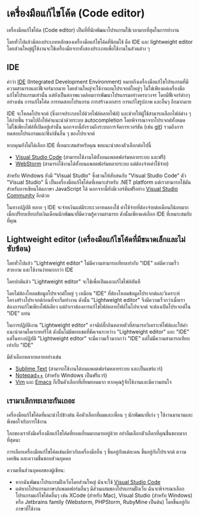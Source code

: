 # เครื่องมือแก้ไขโค้ด (Code editor)

เครื่องมือแก้ไขโค้ด (Code editor) เป็นที่ที่นักพัฒนาโปรแกรมใช้เวลามากที่สุดในการทำงาน

โดยทั่วไปแล้วมีสองประเภทหลักของเครื่องมือแก้ไขโค้ดที่นิยมใช้ คือ IDE และ lightweight editor โดยส่วนใหญ่ผู้ใช้งานจะใช้เครื่องมือจากทั้งสองประเภทเพื่อใช้งานในส่วนต่าง ๆ

## IDE

คำว่า [IDE](https://th.wikipedia.org/wiki/สิ่งแวดล้อมสำหรับการพัฒนาแบบเบ็ดเสร็จ) (Integrated Development Environment) หมายถึงเครื่องมือแก้ไขโปรแกรมที่มีความสามารถและฟีเจอร์มากมาย โดยส่วนใหญ่จะใช้งานบนโปรเจกต์ใหญ่ๆ ไม่ใช่เพียงแค่เครื่องมือแก้ไขโปรแกรมเท่านั้น แต่ยังเป็นสภาพแวดล้อมการพัฒนาโปรแกรมอย่างครบวงจร โดยมีฟีเจอร์ต่างๆ อย่างเช่น การแก้ไขโค้ด การทดสอบโปรแกรม การสร้างเอกสาร การแก้ไขรูปภาพ และอื่นๆ อีกมากมาย

IDE จะโหลดโปรเจกต์ (ซึ่งอาจประกอบไปด้วยไฟล์หลายไฟล์) และช่วยให้ผู้ใช้สามารถเลือกไฟล์ต่าง ๆ ได้ง่ายขึ้น รวมไปถึงให้คำแนะนำด้วยระบบ autocompletion โดยพิจารณาจากโปรเจกต์ทั้งหมดไม่ใช่เพียงไฟล์ที่เปิดอยู่เท่านั้น นอกจากนี้ยังรวมถึงระบบการจัดการเวอร์ชัน (เช่น [git](https://git-scm.com/)) รวมถึงการทดสอบโปรแกรมและฟังก์ชันอื่น ๆ ของโปรเจกต์

หากคุณยังไม่ได้เลือก IDE ที่เหมาะสมสำหรับคุณ ขอแนะนำสองตัวเลือกต่อไปนี้

- [Visual Studio Code](https://code.visualstudio.com/) (สามารถใช้งานได้ทั้งบนแพลตฟอร์มหลายระบบ และฟรี)
- [WebStorm](http://www.jetbrains.com/webstorm/) (สามารถใช้งานได้ทั้งบนแพลตฟอร์มหลายระบบ แต่ต้องจ่ายค่าใช้จ่าย)

สำหรับ Windows ยังมี "Visual Studio" ซึ่งชวนให้สับสนกับ "Visual Studio Code" ตัว "Visual Studio" นี้ เป็นเครื่องมือแก้ไขโค้ดที่เหมาะสำหรับ .NET platform แต่เราสามารถใช้มันสำหรับการเขียนโค้ดภาษา JavaScript ได้ นอกจากนี้ยังมีเวอร์ชันฟรีอย่าง [Visual Studio Community](https://www.visualstudio.com/vs/community/) อีกด้วย

ในทางปฏิบัติ หลาย ๆ IDE จะจ่ายเงินแต่มีระยะเวลาทดลองใช้ ค่าใช้จ่ายที่ต้องจ่ายต่อเดือนก็น้อยมากเมื่อเปรียบเทียบกับเงินเดือนนักพัฒนาที่มีความรู้ความสามารถ ดังนั้นเพียงแค่เลือก IDE ที่เหมาะสมกับที่คุณ

## Lightweight editor (เครื่องมือแก้ไขโค้ดที่มีขนาดเล็กและไม่ซับซ้อน)

โดยทั่วไปแล้ว "Lightweight editor" ไม่มีความสามารถเทียบเท่ากับ "IDE" แต่มีความเร็ว สวยงาม และใช้งานง่ายมากกว่า IDE

โดยปกติแล้ว "Lightweight editor" จะใช้เพื่อเปิดและแก้ไขไฟล์ทันที

โดยไม่ต้องโหลดข้อมูลโปรเจกต์ใหญ่ ๆ เหมือน "IDE" ที่ต้องโหลดข้อมูลโปรเจกต์และวิเคราะห์โครงสร้างโปรเจกต์ก่อนที่จะเริ่มทำงาน ดังนั้น "Lightweight editor" จึงมีความเร็วกว่าเมื่อเราต้องการแก้ไขเพียงไฟล์เดียว แต่ถ้าเราต้องการแก้ไขไฟล์หลายไฟล์ในโปรเจกต์ จะต้องเปิดโปรเจกต์ใน "IDE" แทน

ในการปฏิบัติงาน "Lightweight editor" อาจมีปลั๊กอินหลายตัวที่สามารถวิเคราะห์ไฟล์และให้คำแนะนำตามไดเรกทอรีได้ ดังนั้นไม่มีขอบเขตที่ชัดเจนระหว่าง "Lightweight editor" และ "IDE" แต่ในทางปฎิบัติ "Lightweight editor" จะมีความเร็วมากกว่า "IDE" แต่ไม่มีความสามารถเทียบเท่ากับ "IDE"

มีตัวเลือกหลากหลายอย่างเช่น

- [Sublime Text](http://www.sublimetext.com) (สามารถใช้งานได้บนแพลตฟอร์มหลายระบบ และเป็นแชร์แวร์)
- [Notepad++](https://notepad-plus-plus.org/) (สำหรับ Windows เป็นฟรีแวร์)
- [Vim](http://www.vim.org/) และ [Emacs](https://www.gnu.org/software/emacs/) ก็เป็นตัวเลือกที่เยี่ยมยอดมาก หากคุณรู้จักใช้งานและมีความสนใจ

## เรามาเลิกทะเลาะกันเถอะ

เครื่องมือแก้ไขโค้ดที่แนะนำไปข้างต้น คือตัวเลือกที่ผมและเพื่อน ๆ นักพัฒนาที่เก่ง ๆ ใช้งานมานานและพึงพอใจกับการใช้งาน

โลกของเรายังมีเครื่องมือแก้ไขโค้ดที่ยอดเยี่ยมมากมายอยู่ด้วย อย่าลืมเลือกตัวเลือกที่คุณชื่นชอบมากที่สุดนะ

การเลือกเครื่องมือแก้ไขโค้ดเช่นเดียวกับเครื่องมืออื่น ๆ ขึ้นอยู่กับแต่ละคน ขึ้นอยู่กับโปรเจกต์ ตวามเคยชิน และความชื่นชอบส่วนบุคคล

ความเห็นส่วนบุคคลของผู้เขียน:

- หากฉันพัฒนาโปรแกรมฝั่งเว็บโดยส่วนใหญ่ ฉันจะใช้ [Visual Studio Code](https://code.visualstudio.com/)
- แต่หากโปรแกรมภาษา/แพลตฟอร์มอื่นๆ มีส่วนผสมของโปรแกรมฝั่งเว็บ ฉันจะพิจารณาเลือกโปรแกรมแก้ไขโค้ดอื่นๆ เช่น XCode (สำหรับ Mac), Visual Studio (สำหรับ Windows) หรือ Jetbrains family (Webstorm, PHPStorm, RubyMine เป็นต้น) โดยขึ้นอยู่กับภาษาที่ใช้งาน 
